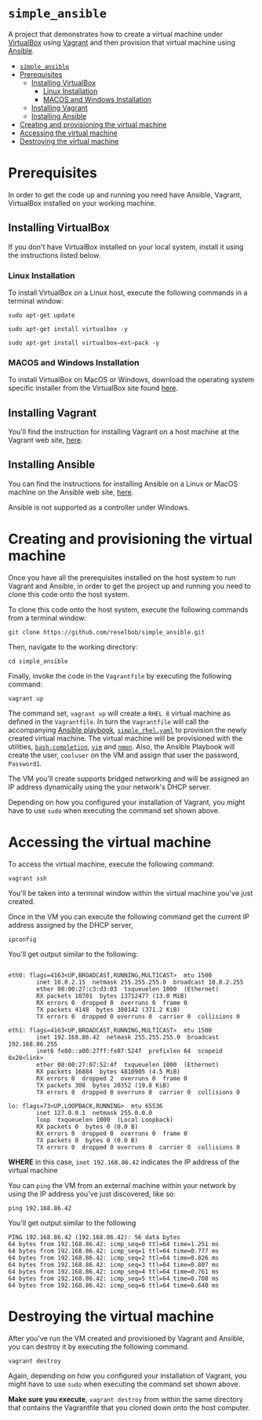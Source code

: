 
# `simple_ansible`
A project that demonstrates how to create a virtual machine under [VirtualBox](https://www.virtualbox.org/) using [Vagrant](https://www.vagrantup.com/intro) and then provision that virtual machine using [Ansible](https://www.ansible.com/).


- [`simple_ansible`](#simple_ansible)
- [Prerequisites](#prerequisites)
  - [Installing VirtualBox](#installing-virtualbox)
    - [Linux Installation](#linux-installation)
    - [MACOS  and Windows Installation](#macos--and-windows-installation)
  - [Installing Vagrant](#installing-vagrant)
  - [Installing Ansible](#installing-ansible)
- [Creating and provisioning the virtual machine](#creating-and-provisioning-the-virtual-machine)
- [Accessing the virtual machine](#accessing-the-virtual-machine)
- [Destroying the virtual machine](#destroying-the-virtual-machine)

# Prerequisites

In order to get the code up and running you need have Ansible, Vagrant, VirtualBox installed on your working machine.

## Installing VirtualBox

If you don't have VirtualBox installed on your local system, install it using the instructions listed below.

### Linux Installation

To install VirtualBox on a Linux host, execute the following commands in a terminal window:

`sudo apt-get update`

`sudo apt-get install virtualbox -y`

`sudo apt-get install virtualbox—ext–pack -y`

### MACOS  and Windows Installation

To install VirtualBox on MacOS or Windows, download the operating system specific installer from the VirtualBox site found [here](https://www.virtualbox.org/wiki/Downloads).

## Installing Vagrant

You'll find the instruction for installing Vagrant on a host machine at the Vagrant web site, [here](https://www.vagrantup.com/docs/installation).

## Installing Ansible

You can find the instructions for installing Ansible on a Linux or MacOS machine on the Ansible web site, [here](https://docs.ansible.com/ansible/latest/installation_guide/intro_installation.html).

Ansible is not supported as a controller under Windows.
# Creating and provisioning the virtual machine

Once you have all the prerequisites installed on the host system to run Vagrant and Ansible, in order to get the project up and running you need to clone this code onto the host system. 

To clone this code onto the host system, execute the following commands from a terminal window:

`git clone https://github.com/reselbob/simple_ansible.git`

Then, navigate to the working directory:

`cd simple_ansible`

Finally, invoke the code in the `Vagrantfile` by executing the following command:

`vagrant up`

The command set, `vagrant up` will create a `RHEL 8` virtual machine as defined in the `Vagrantfile`. In turn the `Vagrantfile` will call the accompanying [Ansible playbook](https://www.redhat.com/en/topics/automation/what-is-an-ansible-playbook), [`simple_rhel.yaml`](simple_rhel.yml) to provision the newly created virtual machine. The virtual machine will be provisioned with the utilities, [`bash-completion`](https://github.com/scop/bash-completion), [`vim`](https://www.vim.org/) and [`nmon`](http://nmon.sourceforge.net/pmwiki.php). Also, the Ansible Playbook will create the user, `cooluser` on the VM and assign that user the password, `Password1`.

The VM you'll create supports bridged networking and will be assigned an IP address dynamically using the your network's DHCP server.

Depending on how you configured your installation of Vagrant, you might have to use `sudo` when executing the command set shown above.

# Accessing the virtual machine

To access the virtual machine, execute the following command:

`vagrant ssh`

You'll be taken into a terminal window within the virtual machine you've just created.

Once in the VM you can execute the following command get the current IP address assigned by the DHCP server,

`ipconfig`

You'll get output similar to the following:

```

eth0: flags=4163<UP,BROADCAST,RUNNING,MULTICAST>  mtu 1500
        inet 10.0.2.15  netmask 255.255.255.0  broadcast 10.0.2.255
        ether 08:00:27:c3:d3:03  txqueuelen 1000  (Ethernet)
        RX packets 10701  bytes 13712477 (13.0 MiB)
        RX errors 0  dropped 0  overruns 0  frame 0
        TX packets 4148  bytes 380142 (371.2 KiB)
        TX errors 0  dropped 0 overruns 0  carrier 0  collisions 0

eth1: flags=4163<UP,BROADCAST,RUNNING,MULTICAST>  mtu 1500
        inet 192.168.86.42  netmask 255.255.255.0  broadcast 192.168.86.255
        inet6 fe80::a00:27ff:fe07:524f  prefixlen 64  scopeid 0x20<link>
        ether 08:00:27:07:52:4f  txqueuelen 1000  (Ethernet)
        RX packets 16884  bytes 4810905 (4.5 MiB)
        RX errors 0  dropped 2  overruns 0  frame 0
        TX packets 308  bytes 20352 (19.8 KiB)
        TX errors 0  dropped 0 overruns 0  carrier 0  collisions 0

lo: flags=73<UP,LOOPBACK,RUNNING>  mtu 65536
        inet 127.0.0.1  netmask 255.0.0.0
        loop  txqueuelen 1000  (Local Loopback)
        RX packets 0  bytes 0 (0.0 B)
        RX errors 0  dropped 0  overruns 0  frame 0
        TX packets 0  bytes 0 (0.0 B)
        TX errors 0  dropped 0 overruns 0  carrier 0  collisions 0

```

**WHERE** in this case, `inet 192.168.86.42` indicates the IP address of the virtual machine

You can `ping` the VM from an external machine within your network by using the IP address you've just discovered, like so:

`ping 192.168.86.42`

You'll get output similar to the following

```
PING 192.168.86.42 (192.168.86.42): 56 data bytes
64 bytes from 192.168.86.42: icmp_seq=0 ttl=64 time=1.251 ms
64 bytes from 192.168.86.42: icmp_seq=1 ttl=64 time=0.777 ms
64 bytes from 192.168.86.42: icmp_seq=2 ttl=64 time=0.826 ms
64 bytes from 192.168.86.42: icmp_seq=3 ttl=64 time=0.807 ms
64 bytes from 192.168.86.42: icmp_seq=4 ttl=64 time=0.761 ms
64 bytes from 192.168.86.42: icmp_seq=5 ttl=64 time=0.708 ms
64 bytes from 192.168.86.42: icmp_seq=6 ttl=64 time=0.640 ms

```
# Destroying the virtual machine

After you've run the VM created and provisioned by Vagrant and Ansible, you can destroy it by executing the following command.

`vagrant destroy`

Again, depending on how you configured your installation of Vagrant, you might have to use `sudo` when executing the command set shown above.

**Make sure you execute**, `vagrant destroy` from within the same directory that contains the Vagrantfile that you cloned down onto the host computer.





